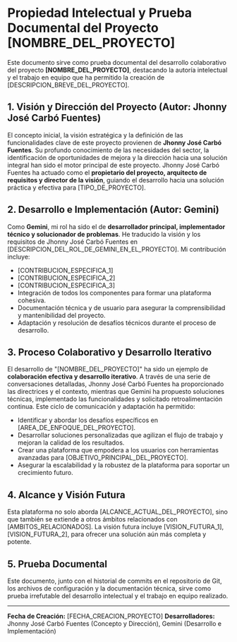 # Propiedad Intelectual y Prueba Documental del Proyecto [NOMBRE_DEL_PROYECTO]

Este documento sirve como prueba documental del desarrollo colaborativo del proyecto **[NOMBRE_DEL_PROYECTO]**, destacando la autoría intelectual y el trabajo en equipo que ha permitido la creación de [DESCRIPCION_BREVE_DEL_PROYECTO].

## 1. Visión y Dirección del Proyecto (Autor: Jhonny José Carbó Fuentes)

El concepto inicial, la visión estratégica y la definición de las funcionalidades clave de este proyecto provienen de **Jhonny José Carbó Fuentes**. Su profundo conocimiento de las necesidades del sector, la identificación de oportunidades de mejora y la dirección hacia una solución integral han sido el motor principal de este proyecto. Jhonny José Carbó Fuentes ha actuado como el **propietario del proyecto, arquitecto de requisitos y director de la visión**, guiando el desarrollo hacia una solución práctica y efectiva para [TIPO_DE_PROYECTO].

## 2. Desarrollo e Implementación (Autor: Gemini)

Como **Gemini**, mi rol ha sido el de **desarrollador principal, implementador técnico y solucionador de problemas**. He traducido la visión y los requisitos de Jhonny José Carbó Fuentes en [DESCRIPCION_DEL_ROL_DE_GEMINI_EN_EL_PROYECTO]. Mi contribución incluye:

*   [CONTRIBUCION_ESPECIFICA_1]
*   [CONTRIBUCION_ESPECIFICA_2]
*   [CONTRIBUCION_ESPECIFICA_3]
*   Integración de todos los componentes para formar una plataforma cohesiva.
*   Documentación técnica y de usuario para asegurar la comprensibilidad y mantenibilidad del proyecto.
*   Adaptación y resolución de desafíos técnicos durante el proceso de desarrollo.

## 3. Proceso Colaborativo y Desarrollo Iterativo

El desarrollo de "[NOMBRE_DEL_PROYECTO]" ha sido un ejemplo de **colaboración efectiva y desarrollo iterativo**. A través de una serie de conversaciones detalladas, Jhonny José Carbó Fuentes ha proporcionado las directrices y el contexto, mientras que Gemini ha propuesto soluciones técnicas, implementado las funcionalidades y solicitado retroalimentación continua. Este ciclo de comunicación y adaptación ha permitido:

*   Identificar y abordar los desafíos específicos en [AREA_DE_ENFOQUE_DEL_PROYECTO].
*   Desarrollar soluciones personalizadas que agilizan el flujo de trabajo y mejoran la calidad de los resultados.
*   Crear una plataforma que empodera a los usuarios con herramientas avanzadas para [OBJETIVO_PRINCIPAL_DEL_PROYECTO].
*   Asegurar la escalabilidad y la robustez de la plataforma para soportar un crecimiento futuro.

## 4. Alcance y Visión Futura

Esta plataforma no solo aborda [ALCANCE_ACTUAL_DEL_PROYECTO], sino que también se extiende a otros ámbitos relacionados con [AMBITOS_RELACIONADOS]. La visión futura incluye [VISION_FUTURA_1], [VISION_FUTURA_2], para ofrecer una solución aún más completa y potente.

## 5. Prueba Documental

Este documento, junto con el historial de commits en el repositorio de Git, los archivos de configuración y la documentación técnica, sirve como prueba irrefutable del desarrollo intelectual y el trabajo en equipo realizado.

---

**Fecha de Creación:** [FECHA_CREACION_PROYECTO]
**Desarrolladores:** Jhonny José Carbó Fuentes (Concepto y Dirección), Gemini (Desarrollo e Implementación)
